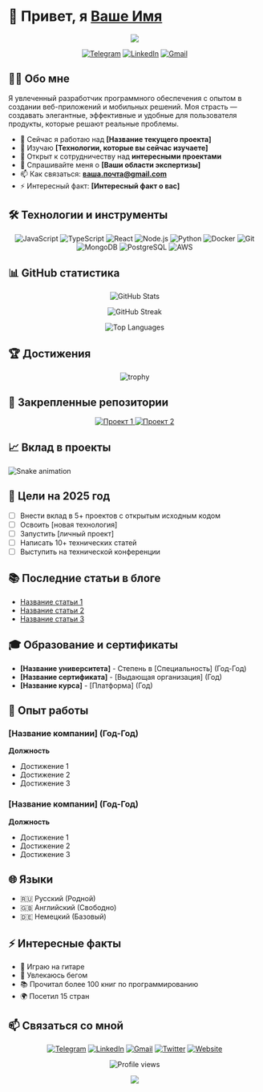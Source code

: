 # 👋 Привет, я [Ваше Имя](https://ваш-сайт.com)

<p align="center">
  <img src="https://readme-typing-svg.herokuapp.com/?lines=Full-stack+разработчик;Опыт+разработки+5%2B+лет;Всегда+учусь+новому&font=Fira%20Code&center=true&width=380&height=50">
</p>

<p align="center">
  <a href="https://t.me/ваш_телеграм"><img src="https://img.shields.io/badge/Telegram-2CA5E0?style=for-the-badge&logo=telegram&logoColor=white" alt="Telegram"/></a>
  <a href="https://www.linkedin.com/in/ваш-профиль/"><img src="https://img.shields.io/badge/LinkedIn-0077B5?style=for-the-badge&logo=linkedin&logoColor=white" alt="LinkedIn"/></a>
  <a href="mailto:ваша.почта@gmail.com"><img src="https://img.shields.io/badge/Gmail-D14836?style=for-the-badge&logo=gmail&logoColor=white" alt="Gmail"/></a>
</p>

## 👨‍💻 Обо мне

Я увлеченный разработчик программного обеспечения с опытом в создании веб-приложений и мобильных решений. Моя страсть — создавать элегантные, эффективные и удобные для пользователя продукты, которые решают реальные проблемы.

- 🔭 Сейчас я работаю над **[Название текущего проекта]**
- 🌱 Изучаю **[Технологии, которые вы сейчас изучаете]**
- 👯 Открыт к сотрудничеству над **интересными проектами**
- 💬 Спрашивайте меня о **[Ваши области экспертизы]**
- 📫 Как связаться: **ваша.почта@gmail.com**
- ⚡ Интересный факт: **[Интересный факт о вас]**

## 🛠️ Технологии и инструменты

<p align="center">
  <img src="https://img.shields.io/badge/JavaScript-F7DF1E?style=for-the-badge&logo=javascript&logoColor=black" alt="JavaScript"/>
  <img src="https://img.shields.io/badge/TypeScript-007ACC?style=for-the-badge&logo=typescript&logoColor=white" alt="TypeScript"/>
  <img src="https://img.shields.io/badge/React-20232A?style=for-the-badge&logo=react&logoColor=61DAFB" alt="React"/>
  <img src="https://img.shields.io/badge/Node.js-43853D?style=for-the-badge&logo=node.js&logoColor=white" alt="Node.js"/>
  <img src="https://img.shields.io/badge/Python-3776AB?style=for-the-badge&logo=python&logoColor=white" alt="Python"/>
  <img src="https://img.shields.io/badge/Docker-2496ED?style=for-the-badge&logo=docker&logoColor=white" alt="Docker"/>
  <img src="https://img.shields.io/badge/Git-F05032?style=for-the-badge&logo=git&logoColor=white" alt="Git"/>
  <img src="https://img.shields.io/badge/MongoDB-4EA94B?style=for-the-badge&logo=mongodb&logoColor=white" alt="MongoDB"/>
  <img src="https://img.shields.io/badge/PostgreSQL-316192?style=for-the-badge&logo=postgresql&logoColor=white" alt="PostgreSQL"/>
  <img src="https://img.shields.io/badge/AWS-232F3E?style=for-the-badge&logo=amazon-aws&logoColor=white" alt="AWS"/>
</p>

## 📊 GitHub статистика

<p align="center">
  <img src="https://github-readme-stats.vercel.app/api?username=ваш-username&show_icons=true&theme=radical" alt="GitHub Stats" />
</p>

<p align="center">
  <img src="https://github-readme-streak-stats.herokuapp.com/?user=ваш-username&theme=radical" alt="GitHub Streak" />
</p>

<p align="center">
  <img src="https://github-readme-stats.vercel.app/api/top-langs/?username=ваш-username&layout=compact&theme=radical" alt="Top Languages" />
</p>

## 🏆 Достижения

<p align="center">
  <img src="https://github-profile-trophy.vercel.app/?username=ваш-username&theme=radical&column=7&margin-w=15" alt="trophy" />
</p>

## 📌 Закрепленные репозитории

<p align="center">
  <a href="https://github.com/ваш-username/проект-1">
    <img src="https://github-readme-stats.vercel.app/api/pin/?username=ваш-username&repo=проект-1&theme=radical" alt="Проект 1" />
  </a>
  <a href="https://github.com/ваш-username/проект-2">
    <img src="https://github-readme-stats.vercel.app/api/pin/?username=ваш-username&repo=проект-2&theme=radical" alt="Проект 2" />
  </a>
</p>

## 📈 Вклад в проекты

![Snake animation](https://github.com/ваш-username/ваш-username/blob/output/github-contribution-grid-snake.svg)

## 🎯 Цели на 2025 год

- [ ] Внести вклад в 5+ проектов с открытым исходным кодом
- [ ] Освоить [новая технология]
- [ ] Запустить [личный проект]
- [ ] Написать 10+ технических статей
- [ ] Выступить на технической конференции

## 📚 Последние статьи в блоге

<!-- BLOG-POST-LIST:START -->
- [Название статьи 1](https://ваш-блог.com/статья-1)
- [Название статьи 2](https://ваш-блог.com/статья-2)
- [Название статьи 3](https://ваш-блог.com/статья-3)
<!-- BLOG-POST-LIST:END -->

## 🎓 Образование и сертификаты

- **[Название университета]** - Степень в [Специальность] (Год-Год)
- **[Название сертификата]** - [Выдающая организация] (Год)
- **[Название курса]** - [Платформа] (Год)

## 💼 Опыт работы

### [Название компании] (Год-Год)
**Должность**
- Достижение 1
- Достижение 2
- Достижение 3

### [Название компании] (Год-Год)
**Должность**
- Достижение 1
- Достижение 2
- Достижение 3

## 🌐 Языки

- 🇷🇺 Русский (Родной)
- 🇬🇧 Английский (Свободно)
- 🇩🇪 Немецкий (Базовый)

## ⚡ Интересные факты

- 🎸 Играю на гитаре
- 🏃 Увлекаюсь бегом
- 📚 Прочитал более 100 книг по программированию
- 🌍 Посетил 15 стран

## 📫 Связаться со мной

<p align="center">
  <a href="https://t.me/ваш_телеграм"><img src="https://img.shields.io/badge/Telegram-2CA5E0?style=for-the-badge&logo=telegram&logoColor=white" alt="Telegram"/></a>
  <a href="https://www.linkedin.com/in/ваш-профиль/"><img src="https://img.shields.io/badge/LinkedIn-0077B5?style=for-the-badge&logo=linkedin&logoColor=white" alt="LinkedIn"/></a>
  <a href="mailto:ваша.почта@gmail.com"><img src="https://img.shields.io/badge/Gmail-D14836?style=for-the-badge&logo=gmail&logoColor=white" alt="Gmail"/></a>
  <a href="https://twitter.com/ваш_твиттер"><img src="https://img.shields.io/badge/Twitter-1DA1F2?style=for-the-badge&logo=twitter&logoColor=white" alt="Twitter"/></a>
  <a href="https://ваш-сайт.com"><img src="https://img.shields.io/badge/Website-4285F4?style=for-the-badge&logo=google-chrome&logoColor=white" alt="Website"/></a>
</p>

<p align="center">
  <img src="https://komarev.com/ghpvc/?username=ваш-username&label=Profile%20views&color=0e75b6&style=flat" alt="Profile views" />
</p>

<p align="center">
  <img src="https://capsule-render.vercel.app/api?type=waving&color=gradient&height=100&section=footer" />
</p>
